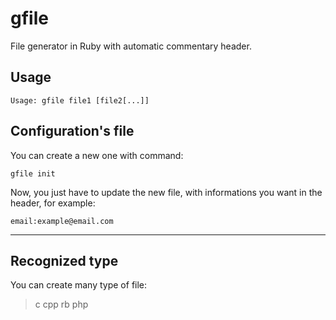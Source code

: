 **gfile**
===========
File generator in Ruby with automatic commentary header.

**Usage**
------
```
Usage: gfile file1 [file2[...]]
```

**Configuration's file**
--------
You can create a new one with command:
```
gfile init
```
Now, you just have to update the new file, with informations you want in the header, for example:
```
email:example@email.com
```
-------

**Recognized type**
-----------
You can create many type of file:



>c
>cpp
>rb
>php
